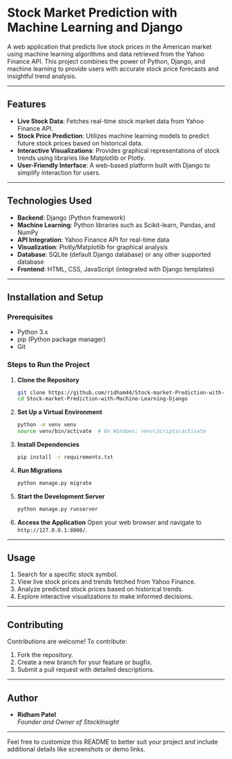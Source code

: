 # Stock Market Prediction with Machine Learning and Django

A web application that predicts live stock prices in the American market using machine learning algorithms and data retrieved from the Yahoo Finance API. This project combines the power of Python, Django, and machine learning to provide users with accurate stock price forecasts and insightful trend analysis.

---

## Features

- **Live Stock Data**: Fetches real-time stock market data from Yahoo Finance API.
- **Stock Price Prediction**: Utilizes machine learning models to predict future stock prices based on historical data.
- **Interactive Visualizations**: Provides graphical representations of stock trends using libraries like Matplotlib or Plotly.
- **User-Friendly Interface**: A web-based platform built with Django to simplify interaction for users.

---

## Technologies Used

- **Backend**: Django (Python framework)
- **Machine Learning**: Python libraries such as Scikit-learn, Pandas, and NumPy
- **API Integration**: Yahoo Finance API for real-time data
- **Visualization**: Plotly/Matplotlib for graphical analysis
- **Database**: SQLite (default Django database) or any other supported database
- **Frontend**: HTML, CSS, JavaScript (integrated with Django templates)

---

## Installation and Setup

### Prerequisites
- Python 3.x
- pip (Python package manager)
- Git

### Steps to Run the Project

1. **Clone the Repository**
   ```bash
   git clone https://github.com/ridham44/Stock-market-Prediction-with-Machine-Learning-Django.git
   cd Stock-market-Prediction-with-Machine-Learning-Django
   ```

2. **Set Up a Virtual Environment**
   ```bash
   python -m venv venv
   source venv/bin/activate  # On Windows: venv\Scripts\activate
   ```

3. **Install Dependencies**
   ```bash
   pip install -r requirements.txt
   ```

4. **Run Migrations**
   ```bash
   python manage.py migrate
   ```

5. **Start the Development Server**
   ```bash
   python manage.py runserver
   ```

6. **Access the Application**
   Open your web browser and navigate to `http://127.0.0.1:8000/`.

---

## Usage

1. Search for a specific stock symbol.
2. View live stock prices and trends fetched from Yahoo Finance.
3. Analyze predicted stock prices based on historical trends.
4. Explore interactive visualizations to make informed decisions.

---

## Contributing

Contributions are welcome! To contribute:
1. Fork the repository.
2. Create a new branch for your feature or bugfix.
3. Submit a pull request with detailed descriptions.


---

## Author

- **Ridham Patel**  
  *Founder and Owner of StockInsight*

---

Feel free to customize this README to better suit your project and include additional details like screenshots or demo links.

